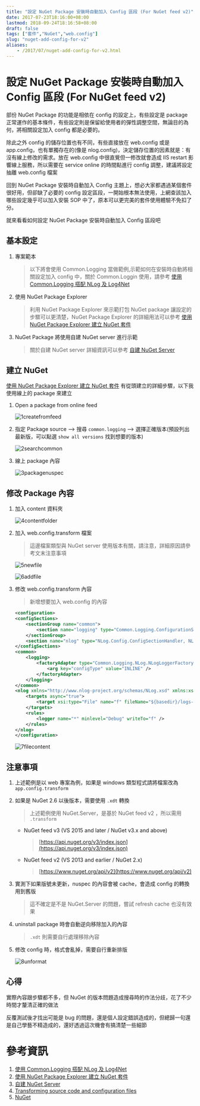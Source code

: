 ```yaml
---
title: "設定 NuGet Package 安裝時自動加入 Config 區段 (For NuGet feed v2)"
date: 2017-07-23T18:16:00+08:00
lastmod: 2018-09-24T18:16:58+08:00
draft: false
tags: ["套件","NuGet","web.config"]
slug: "nuget-add-config-for-v2"
aliases:
    - /2017/07/nuget-add-config-for-v2.html
---
```

# 設定 NuGet Package 安裝時自動加入 Config 區段 (For NuGet feed v2)
部份 NuGet Package 的功能是相依在 config 的設定上，有些設定是 package 正常運作的基本條件，有些設定則是保留給使用者的彈性調整空間，無論目的為何，將相關設定加入 config 都是必要的。

除此之外 config 的儲存位置也有不同，有些直接放在 web.config 或是 app.config，也有單獨存在的(像是 nlog.config)，決定儲存位置的因素就是：有沒有線上修改的需求。放在 web.config 中很直覺但一修改就會造成 IIS restart 影響線上服務，所以需要在 service online 的時間點進行 config 調整，建議將設定抽離 web.config 檔案

回到 NuGet Package 安裝時自動加入 Config 主題上，想必大家都遇過某個套件很好用，但卻缺了必要的 config 設定區段，一開始根本無法使用，上網查該加入哪些設定幾乎可以加入安裝 SOP 中了，原本可以更完美的套件使用體驗不免扣了分。

就來看看如何設定 NuGet Package 安裝時自動加入 Config 區段吧

## 基本設定

1.  專案範本

    > 以下將會使用 Common.Logging 當做範例,示範如何在安裝時自動將相關設定加入 config 中，關於 Common.Loggin 使用，請參考 [使用 Common.Logging 搭配 NLog 及 Log4Net](https://blog.yowko.com/2017/07/common-logging.html)

2.  使用 NuGet Package Explorer

    > 利用 NuGet Package Explorer 來示範打包 NuGet package 讓設定的步驟可以更清楚，NuGet Package Explorer 的詳細用法可以參考 [使用 NuGet Package Explorer 建立 NuGet 套件](https://blog.yowko.com/2017/07/nuget-package-explorer.html)

3.  NuGet Package 將使用自建 NuGet server 進行示範

    > 關於自建 NuGet server 詳細資訊可以參考 [自建 NuGet Server](https://blog.yowko.com/2017/07/self-host-nuget-server.html)

## 建立 NuGet

[使用 NuGet Package Explorer 建立 NuGet 套件](https://blog.yowko.com/2017/07/nuget-package-explorer.html) 有從頭建立的詳細步驟，以下我使用線上的 package 來建立

1.  Open a package from online feed

    ![1createfromfeed](https://user-images.githubusercontent.com/3851540/28498520-d99438c0-6fd1-11e7-8495-06393d8be8fd.png)

2.  指定 Package source --> 搜尋 `common.logging` --> 選擇正確版本(預設列出最新版，可以點選 `show all versions` 找到想要的版本)

    ![2searchcommon](https://user-images.githubusercontent.com/3851540/28498518-d99277a6-6fd1-11e7-8246-606a35b1c629.png)

3.  線上 package 內容

    ![3packagenuspec](https://user-images.githubusercontent.com/3851540/28498519-d992e358-6fd1-11e7-8596-2ef0a3e1d566.png)

## 修改 Package 內容

1.  加入 content 資料夾

    ![4contentfolder](https://user-images.githubusercontent.com/3851540/28498521-d9bb10f8-6fd1-11e7-95b2-99421b9e5104.png)

2.  加入 web.config.transform 檔案

    > 這邊檔案類型與 NuGet server 使用版本有關，請注意，詳細原因請參考文末注意事項

    ![5newfile](https://user-images.githubusercontent.com/3851540/28498522-d9c98200-6fd1-11e7-98d7-ac3479c86e51.png)

    ![6addfile](https://user-images.githubusercontent.com/3851540/28498523-d9cb0a6c-6fd1-11e7-8f8f-fb99dc083940.png)

3.  修改 web.config.transform 內容

    > 新增想要加入 web.config 的內容

    ```xml
    <configuration>
    <configSections>
        <sectionGroup name="common">
            <section name="logging" type="Common.Logging.ConfigurationSectionHandler, Common.Logging"/>
        </sectionGroup>
        <section name="nlog" type="NLog.Config.ConfigSectionHandler, NLog"/>
    </configSections>
    <common>
        <logging>
            <factoryAdapter type="Common.Logging.NLog.NLogLoggerFactoryAdapter, Common.Logging.NLog41">
                <arg key="configType" value="INLINE" />
            </factoryAdapter>
        </logging>
    </common>
    <nlog xmlns="http://www.nlog-project.org/schemas/NLog.xsd" xmlns:xsi="http://www.w3.org/2001/XMLSchema-instance" xsi:schemaLocation="http://www.nlog-project.org/schemas/NLog.xsd NLog.xsd" autoReload="true" throwExceptions="false" internalLogLevel="Off" internalLogFile="c:\temp\nlog-internal.log">
        <targets async="true">
            <target xsi:type="File" name="f" fileName="${basedir}/logs-inline/${shortdate}.log" layout="${longdate} ${uppercase:${level}} ${message}" />
        </targets>
        <rules>
            <logger name="*" minlevel="Debug" writeTo="f" />
        </rules>
    </nlog>
    </configuration>
    ```

    ![7filecontent](https://user-images.githubusercontent.com/3851540/28498524-d9cb0f30-6fd1-11e7-96c2-b40ab3bbaee9.png)

## 注意事項

1.  上述範例是以 web 專案為例，如果是 windows 類型程式請將檔案改為 `app.config.transform`
2.  如果是 NuGet 2.6 以後版本，需要使用 `.xdt` 轉換

    > 上述範例使用 NuGet.Server，是基於 NuGet feed v2 ，所以需用 `.transform`

    *   NuGet feed v3 (VS 2015 and later / NuGet v3.x and above)

        > [https://api.nuget.org/v3/index.json](https://api.nuget.org/v3/index.json)

    *   NuGet feed v2 (VS 2013 and earlier / NuGet 2.x)

        > [https://www.nuget.org/api/v2](https://www.nuget.org/api/v2)

3.  實測下如果版號未更新，nuspec 的內容會被 cache，會造成 config 的轉換用到舊版

    > 這不確定是不是 NuGet.Server 的問題，嘗試 refresh cache 也沒有效果

4.  uninstall package 時會自動逆向移除加入的內容

    > `.xdt` 則需要自行處理移除內容

5.  修改 config 時，格式會亂掉，需要自行重新排版

    ![8unformat](https://user-images.githubusercontent.com/3851540/28498525-d9dc7a86-6fd1-11e7-9369-569287db7c68.png)

## 心得

實際內容跟步驟都不多，但 NuGet 的版本問題造成搜尋時的作法分歧，花了不少時間才釐清正確的做法

反覆測試後才找出可能是 bug 的問題，還是個人設定錯誤造成的，但總歸一句還是自己學藝不精造成的，還好透過這次機會有搞清楚一些細節

# 參考資訊

1.  [使用 Common.Logging 搭配 NLog 及 Log4Net](https://blog.yowko.com/2017/07/common-logging.html)
2.  [使用 NuGet Package Explorer 建立 NuGet 套件](https://blog.yowko.com/2017/07/nuget-package-explorer.html)
3.  [自建 NuGet Server](https://blog.yowko.com/2017/07/self-host-nuget-server.html)
4.  [Transforming source code and configuration files](https://docs.microsoft.com/en-us/nuget/create-packages/source-and-config-file-transformations)
5.  [NuGet](https://www.nuget.org/)
